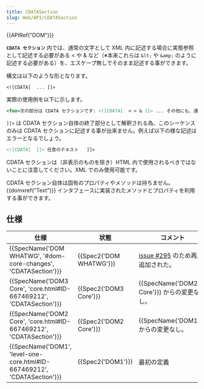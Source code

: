 ```yaml
---
title: CDATASection
slug: Web/API/CDATASection
---
```


{{APIRef("DOM")}}

**`CDATA セクション`** 内では、通常の文字として XML 内に記述する場合に実態参照として記述する必要がある < や & など（※本来これらは `&lt;` や `&amp;` のように記述する必要がある）を、エスケープ無しでそのまま記述する事ができます。

構文は以下のような形となります。

```
<![CDATA[  ... ]]>
```

実際の使用例を以下に示します。

```xml
<foo>次の部分は CDATA セクションです: <![CDATA[  < > & ]]> ... その他にも、通常エスケープが必要な文字を全てエスケープ無しで記述可能。</foo>
```

`]]>` は CDATA セクション自体の終了部分として解釈される為、このシーケンスのみは CDATA セクションに記述する事が出来ません。例えば以下の様な記述はエラーとなるでしょう。

```xml
<![CDATA[  ]]> 任意のテキスト   ]]>
```

CDATA セクションは（非表示のものを除き）HTML 内で使用されるべきではないことに注意してください。XML でのみ使用可能です。

CDATA セクション自体は固有のプロパティやメソッドは持ちません。{{domxref("Text")}} インタフェースに実装されたメソッドとプロパティを利用する事ができます。

## 仕様

| 仕様                                                                                             | 状態                             | コメント                                                                    |
| ------------------------------------------------------------------------------------------------ | -------------------------------- | --------------------------------------------------------------------------- |
| {{SpecName('DOM WHATWG', '#dom-core-changes', 'CDATASection')}}             | {{Spec2('DOM WHATWG')}} | [issue #295](https://github.com/whatwg/dom/pull/295) のため再度追加された。 |
| {{SpecName('DOM3 Core', 'core.html#ID-667469212', 'CDATASection')}}         | {{Spec2('DOM3 Core')}}     | {{SpecName('DOM2 Core')}} からの変更なし。                           |
| {{SpecName('DOM2 Core', 'core.html#ID-667469212', 'CDATASection')}}         | {{Spec2('DOM2 Core')}}     | {{SpecName('DOM1')}} からの変更なし。                               |
| {{SpecName('DOM1', 'level-one-core.html#ID-667469212', 'CDATASection')}} | {{Spec2('DOM1')}}         | 最初の定義                                                                  |
